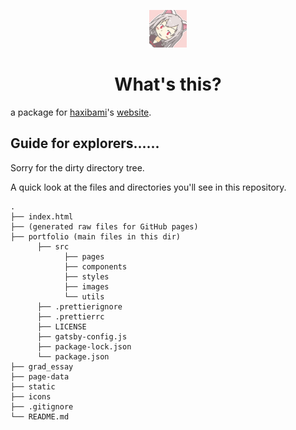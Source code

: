 <p align="center">
  <a href="https://haxibami.github.io">
    <img alt="haxibami" src="./src/images/apple_icon.jpeg" width="60" />
  </a>
</p>
<h1 align="center">
  What's this?
</h1>

a package for [haxibami](https://twitter.com/haxibami)'s [website](https://haxibami.github.io).

## Guide for explorers......

Sorry for the dirty directory tree.

A quick look at the files and directories you'll see in this repository.

    .
    ├── index.html
    ├── (generated raw files for GitHub pages)
    ├── portfolio (main files in this dir)
          ├── src
                ├── pages
                ├── components
                ├── styles
                ├── images
                └── utils
          ├── .prettierignore
          ├── .prettierrc
          ├── LICENSE
          ├── gatsby-config.js
          ├── package-lock.json
          └── package.json
    ├── grad_essay
    ├── page-data
    ├── static
    ├── icons
    ├── .gitignore
    └── README.md



